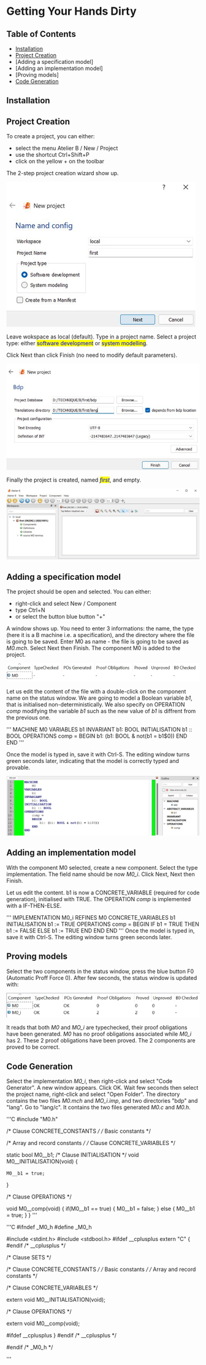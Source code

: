 # Getting Your Hands Dirty

## Table of Contents

- [Installation](#installation)
- [Project Creation](#project-creation)
- [Adding a specification model]
- [Adding an implementation model]
- [Proving models]
- [Code Generation](#code-generation)

## Installation

## Project Creation

To create a project, you can either:

* select the menu Atelier B / New / Project
* use the shortcut Ctrl+Shift+P
* click on the yellow + on the toolbar

The 2-step project creation wizard show up.

![First step of a project creation](images/create-project-1.jpg)

Leave wokspace as local (default). Type in a project name. Select a project type: either <mark style="color:blue;">software development</mark> or <mark style="color:blue;">system modelling</mark>.

Click Next than click Finish (no need to modify default parameters).

![The project database contains the files used for the various modelling and proof activities. The translation directory contains the source code generated from the B models.](images/create-project-2.jpg)

Finally the project is created, named _<mark style="color:blue;">first</mark>_, and empty.

![](images/create-project-3.jpg)

## Adding a specification model

The project should be open and selected. You can either:

- right-click and select New / Component
- type Ctrl+N
- or select the button blue button "+" 

A window shows up. You need to enter 3 informations: the name, the type (here it is a B machine i.e. a specification), and the directory where the file is going to be saved.
Enter M0 as name - the file is going to be saved as *M0.mch*. Select Next then Finish.
The component M0 is added to the project.

![](images/M0-initial-status.jpg)

Let us edit the content of the file with a double-click on the component name on the status window.
We are going to model a Boolean variable *b1*, that is initialised non-deterministically. We also specify on OPERATION *comp* modifying the variable *b1* such as the new value of *b1* is diffrent from the previous one.

'''
MACHINE
    M0
VARIABLES
    b1
INVARIANT
    b1: BOOL
INITIALISATION
    b1 :: BOOL
OPERATIONS
    comp =
    BEGIN
        b1: (b1: BOOL & not(b1 = b1$0))
    END
END
'''

Once the model is typed in, save it with Ctrl-S. The editing window turns green seconds later, indicating that the model is correctly typed and provable.

![](images/M0-saved.jpg)

## Adding an implementation model

With the component M0 selected, create a new component. Select the type implementation. The field name should be now *M0_i*. 
Click Next, Next then Finish.

Let us edit the content. b1 is now a CONCRETE_VARIABLE (required for code generation), initialised with TRUE. The OPERATION *comp* is implemented with a IF-THEN-ELSE.

'''
IMPLEMENTATION M0_i
REFINES M0
CONCRETE_VARIABLES
    b1
INITIALISATION
    b1 := TRUE
OPERATIONS
    comp =
    BEGIN
        IF b1 = TRUE THEN 
            b1 := FALSE
        ELSE
            b1 := TRUE
        END
    END
END
'''
Once the model is typed in, save it with Ctrl-S. The editing window turns green seconds later.

## Proving models

Select the two components in the status window, press the blue button F0 (Automatic Proff Force 0).
After few seconds, the status window is updated with:

![](images/M0-proved.jpg)

It reads that both *M0* and *MO_i* are typechecked, their proof obligations have been generated. *M0* has no proof obligations associated while *M0_i* has 2. These 2 proof obligations have been proved. The 2 components are proved to be correct.

## Code Generation

Select the implementation *M0_i*, then right-click and select "Code Generator". A new window appears. Click OK.
Wait few seconds then select the project name, right-click and select "Open Folder".
The directory contains the two files *M0.mch* and *MO_i.imp*, and two directories "bdp" and "lang". Go to "lang/c".
It contains the two files generated *M0.c* and *M0.h*.

'''C
#include "M0.h"

/* Clause CONCRETE_CONSTANTS */
/* Basic constants */

/* Array and record constants */
/* Clause CONCRETE_VARIABLES */

static bool M0__b1;
/* Clause INITIALISATION */
void M0__INITIALISATION(void)
{
    
    M0__b1 = true;
}

/* Clause OPERATIONS */

void M0__comp(void)
{
    if(M0__b1 == true)
    {
        M0__b1 = false;
    }
    else
    {
        M0__b1 = true;
    }
}
'''


'''C
#ifndef _M0_h
#define _M0_h

#include <stdint.h>
#include <stdbool.h>
#ifdef __cplusplus
extern "C" {
#endif /* __cplusplus */


/* Clause SETS */

/* Clause CONCRETE_CONSTANTS */
/* Basic constants */
/* Array and record constants */

/* Clause CONCRETE_VARIABLES */

extern void M0__INITIALISATION(void);

/* Clause OPERATIONS */

extern void M0__comp(void);

#ifdef __cplusplus
}
#endif /* __cplusplus */


#endif /* _M0_h */

'''






